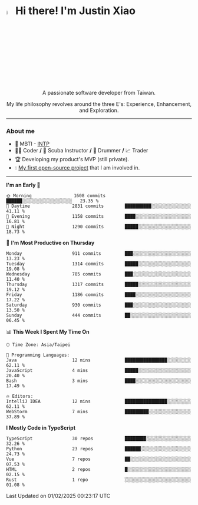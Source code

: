 # <img src="https://media.giphy.com/media/hvRJCLFzcasrR4ia7z/giphy.gif" width="5%">Hi there! I'm Justin Xiao
<p align="center">A passionate software developer from Taiwan.  </p>
<p align="center">My life philosophy revolves around the three E's: Experience, Enhancement, and Exploration.</p>

---
### About me
- 👀 MBTI - [INTP](https://www.16personalities.com/intp-personality)
- 👨‍💻 Coder **/** 🤿 Scuba Instructor **/** 🥁 Drummer **/** 📈 Trader
- 🏆 Developing my product's MVP (still private).
- 💧 [My first open-source project](https://github.com/Game-as-a-Service/Game-Lobby-Web) that I am involved in.

---
<!--START_SECTION:waka-->
**I'm an Early 🐤** 

```text
🌞 Morning                1608 commits        ██████░░░░░░░░░░░░░░░░░░░   23.35 % 
🌆 Daytime                2831 commits        ██████████░░░░░░░░░░░░░░░   41.11 % 
🌃 Evening                1158 commits        ████░░░░░░░░░░░░░░░░░░░░░   16.81 % 
🌙 Night                  1290 commits        █████░░░░░░░░░░░░░░░░░░░░   18.73 % 
```
📅 **I'm Most Productive on Thursday** 

```text
Monday                   911 commits         ███░░░░░░░░░░░░░░░░░░░░░░   13.23 % 
Tuesday                  1314 commits        █████░░░░░░░░░░░░░░░░░░░░   19.08 % 
Wednesday                785 commits         ███░░░░░░░░░░░░░░░░░░░░░░   11.40 % 
Thursday                 1317 commits        █████░░░░░░░░░░░░░░░░░░░░   19.12 % 
Friday                   1186 commits        ████░░░░░░░░░░░░░░░░░░░░░   17.22 % 
Saturday                 930 commits         ███░░░░░░░░░░░░░░░░░░░░░░   13.50 % 
Sunday                   444 commits         ██░░░░░░░░░░░░░░░░░░░░░░░   06.45 % 
```


📊 **This Week I Spent My Time On** 

```text
🕑︎ Time Zone: Asia/Taipei

💬 Programming Languages: 
Java                     12 mins             ████████████████░░░░░░░░░   62.11 % 
JavaScript               4 mins              █████░░░░░░░░░░░░░░░░░░░░   20.40 % 
Bash                     3 mins              ████░░░░░░░░░░░░░░░░░░░░░   17.49 % 

🔥 Editors: 
IntelliJ IDEA            12 mins             ████████████████░░░░░░░░░   62.11 % 
WebStorm                 7 mins              █████████░░░░░░░░░░░░░░░░   37.89 % 
```

**I Mostly Code in TypeScript** 

```text
TypeScript               30 repos            ████████░░░░░░░░░░░░░░░░░   32.26 % 
Python                   23 repos            ██████░░░░░░░░░░░░░░░░░░░   24.73 % 
Vue                      7 repos             ██░░░░░░░░░░░░░░░░░░░░░░░   07.53 % 
HTML                     2 repos             █░░░░░░░░░░░░░░░░░░░░░░░░   02.15 % 
Rust                     1 repo              ░░░░░░░░░░░░░░░░░░░░░░░░░   01.08 % 
```




 Last Updated on 01/02/2025 00:23:17 UTC
<!--END_SECTION:waka-->
